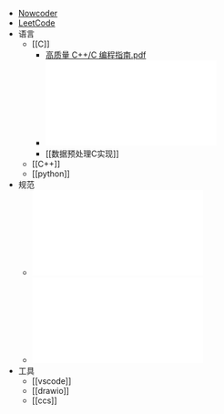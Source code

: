 - [Nowcoder](https://www.nowcoder.com/)
- [LeetCode](https://leetcode.cn/)
- 语言
	- [[C]]
		- [高质量 C++/C 编程指南.pdf](https://sumcu.suda.edu.cn/_upload/article/files/65/0a/92c29dec4862bddcfda72becb47d/96d98800-ba86-440a-8c68-4cb645a18ffe.pdf)
		- ![高质量程序设计指南C++C语言(第3版)(修订版) (林锐  韩永泉) .pdf](../assets/高质量程序设计指南C++C语言(第3版)(修订版)_(林锐_韩永泉)_1731286529866_0.pdf)
		- [[数据预处理C实现]]
	- [[C++]]
	- [[python]]
- 规范
	- ![MISRA_C_2012浅析_恒润.pdf](../assets/MISRA_C_2012浅析_恒润_1729733128952_0.pdf)
	- ![MISRA_Compliance_2020.pdf](../assets/MISRA_Compliance_2020_1729733193469_0.pdf)
- 工具
	- [[vscode]]
	- [[drawio]]
	- [[ccs]]